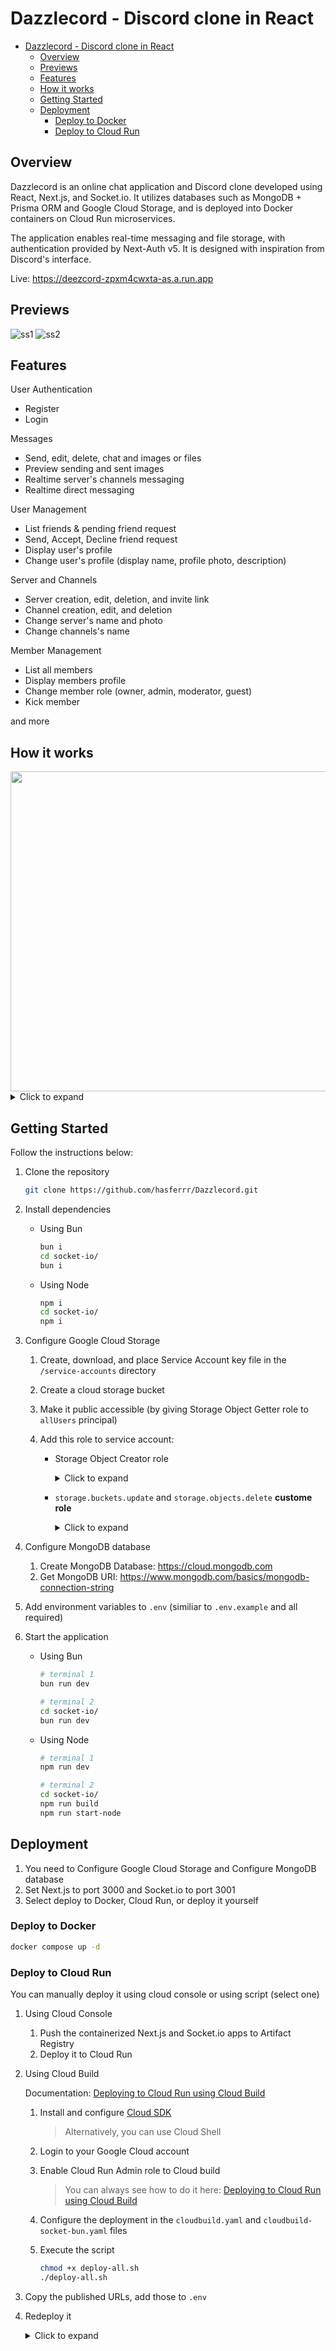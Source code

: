 # Dazzlecord - Discord clone in React

- [Dazzlecord - Discord clone in React](#dazzlecord---discord-clone-in-react)
  - [Overview](#overview)
  - [Previews](#previews)
  - [Features](#features)
  - [How it works](#how-it-works)
  - [Getting Started](#getting-started)
  - [Deployment](#deployment)
    - [Deploy to Docker](#deploy-to-docker)
    - [Deploy to Cloud Run](#deploy-to-cloud-run)

## Overview

Dazzlecord is an online chat application and Discord clone developed using React, Next.js, and Socket.io. It utilizes databases such as MongoDB + Prisma ORM and Google Cloud Storage, and is deployed into Docker containers on Cloud Run microservices.

The application enables real-time messaging and file storage, with authentication provided by Next-Auth v5. It is designed with inspiration from Discord's interface.

Live: <https://deezcord-zpxm4cwxta-as.a.run.app>

## Previews

![ss1](../assets/images/ss-mult-1.png?raw=true)
![ss2](../assets/images/ss-mult-2.png?raw=true)

## Features

User Authentication

- Register
- Login

Messages

- Send, edit, delete, chat and images or files
- Preview sending and sent images
- Realtime server's channels messaging
- Realtime direct messaging

User Management

- List friends & pending friend request
- Send, Accept, Decline friend request
- Display user's profile
- Change user's profile (display name, profile photo, description)

Server and Channels

- Server creation, edit, deletion, and invite link
- Channel creation, edit, and deletion
- Change server's name and photo
- Change channels's name

Member Management

- List all members
- Display members profile
- Change member role (owner, admin, moderator, guest)
- Kick member

and more

## How it works

<img src="../assets/images/design.png?raw=true" width="512">

<details>
    <summary> Click to expand </summary>
    <br>

<img src="../assets/images/diagrams.png?raw=true" width="512">

</details>

## Getting Started

Follow the instructions below:

1. Clone the repository

   ```bash
   git clone https://github.com/hasferrr/Dazzlecord.git
   ```

1. Install dependencies

   - Using Bun

     ```bash
     bun i
     cd socket-io/
     bun i
     ```

   - Using Node

     ```bash
     npm i
     cd socket-io/
     npm i
     ```

1. Configure Google Cloud Storage

   1. Create, download, and place Service Account key file in the `/service-accounts` directory

   2. Create a cloud storage bucket

   3. Make it public accessible (by giving Storage Object Getter role to `allUsers` principal)

   4. Add this role to service account:

      - Storage Object Creator role

         <details>
            <summary> Click to expand </summary>
            <br>

         <img src="../assets/images/sa.png?raw=true" width="384">

         </details>

      - `storage.buckets.update` and `storage.objects.delete` **custome role**

         <details>
            <summary> Click to expand </summary>
            <br>

         <img src="../assets/images/sa2.png?raw=true" width="512">

         </details>

1. Configure MongoDB database

    1. Create MongoDB Database: <https://cloud.mongodb.com>
    1. Get MongoDB URI: <https://www.mongodb.com/basics/mongodb-connection-string>

1. Add environment variables to `.env` (similiar to `.env.example` and all required)

1. Start the application

   - Using Bun

     ```bash
     # terminal 1
     bun run dev
  
     # terminal 2
     cd socket-io/
     bun run dev
     ```

   - Using Node

     ```bash
     # terminal 1
     npm run dev
  
     # terminal 2
     cd socket-io/
     npm run build
     npm run start-node
     ```

## Deployment

1. You need to Configure Google Cloud Storage and Configure MongoDB database
1. Set Next.js to port 3000 and Socket.io to port 3001
1. Select deploy to Docker, Cloud Run, or deploy it yourself

### Deploy to Docker

```bash
docker compose up -d
```

### Deploy to Cloud Run

You can manually deploy it using cloud console or using script (select one)

1. Using Cloud Console
   1. Push the containerized Next.js and Socket.io apps to Artifact Registry
   1. Deploy it to Cloud Run

1. Using Cloud Build

   Documentation: [Deploying to Cloud Run using Cloud Build](https://cloud.google.com/build/docs/deploying-builds/deploy-cloud-run)

   1. Install and configure [Cloud SDK](https://cloud.google.com/sdk/docs/install-sdk)

      > Alternatively, you can use Cloud Shell

   1. Login to your Google Cloud account
   1. Enable Cloud Run Admin role to Cloud build

      > You can always see how to do it here: [Deploying to Cloud Run using Cloud Build](https://cloud.google.com/build/docs/deploying-builds/deploy-cloud-run#required_iam_permissions)

   1. Configure the deployment in the `cloudbuild.yaml` and `cloudbuild-socket-bun.yaml` files
   1. Execute the script

      ```bash
      chmod +x deploy-all.sh
      ./deploy-all.sh
      ```

1. Copy the published URLs, add those to `.env`
1. Redeploy it

   <details>
      <summary> Click to expand </summary>
      <br>

   Alternatively, you could infer the URLs of other services by using your knowledge of the structure of Cloud Run service URLs

   <img src="../assets/images/run-url.png?raw=true" width="512">

   </details>
